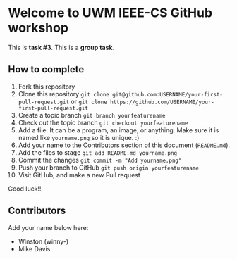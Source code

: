 Welcome to UWM IEEE-CS GitHub workshop
======================================

This is **task #3**. This is a **group task**.

How to complete
---------------

1. Fork this repository
2. Clone this repository `git clone git@github.com:USERNAME/your-first-pull-request.git` or `git clone https://github.com/USERNAME/your-first-pull-request.git`
3. Create a topic branch `git branch yourfeaturename`
4. Check out the topic branch `git checkout yourfeaturename`
5. Add a file. It can be a program, an image, or anything. Make sure it is named like `yourname.png` so it is unique. :)
6. Add your name to the Contributors section of this document (`README.md`).
7. Add the files to stage `git add README.md yourname.png`
8. Commit the changes `git commit -m "Add yourname.png"`
9. Push your branch to GitHub `git push origin yourfeaturename`
10. Visit GitHub, and make a new Pull request

Good luck!!

Contributors
-----------------

Add your name below here:

- Winston (winny-)
- Mike Davis
